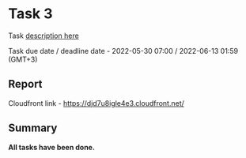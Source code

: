 # __Task 3__

Task [description here](https://github.com/EPAM-JS-Competency-center/cloud-development-course-initial/blob/main/3_serverless_api/task.md)

Task due date / deadline date - 2022-05-30 07:00 / 2022-06-13 01:59 (GMT+3)

## __Report__

Cloudfront link - https://djd7u8igle4e3.cloudfront.net/
## __Summary__

__All tasks have been done.__